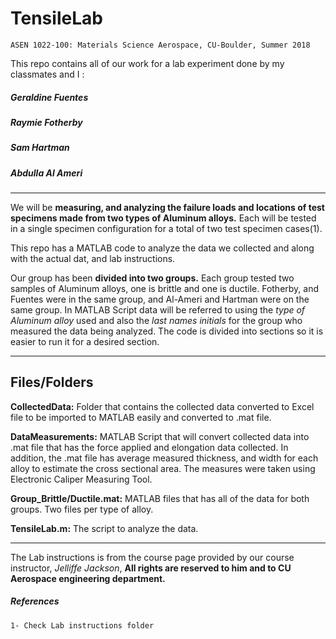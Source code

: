# TensileLab

` ASEN 1022-100: Materials Science Aerospace, CU-Boulder, Summer 2018 `

This repo contains all of our work for a lab experiment done by my classmates and I :


##### Geraldine Fuentes
##### Raymie Fotherby
##### Sam Hartman
##### Abdulla Al Ameri

***


We will be **measuring, and analyzing the failure loads and locations of test specimens made from two types of Aluminum alloys.** Each will be tested in a single specimen configuration for a total of two test specimen cases(1). 

This repo has a MATLAB code to analyze the data we collected and along with the actual dat, and lab instructions.

Our group has been **divided into two groups.** Each group tested two samples of Aluminum alloys, one is brittle and one is ductile. Fotherby, and Fuentes were in the same group, and Al-Ameri and Hartman were on the same group. In MATLAB Script data will be referred to using the *type of Aluminum alloy* used and also the *last names initials* for the group who measured the data being analyzed. The code is divided into sections so it is easier to run it for a desired section. 

***

## Files/Folders

**CollectedData:** Folder that contains the collected data converted to Excel file to be imported to MATLAB easily and converted to .mat file.


**DataMeasurements:** MATLAB Script that will convert collected data into .mat file that has the force applied and elongation data collected. In addition, the .mat file has average measured thickness, and width for each alloy to estimate the cross sectional area. The measures were taken using Electronic Caliper Measuring Tool.

**Group_Brittle/Ductile.mat:** MATLAB files that has all of the data for both groups. Two files per type of alloy.

**TensileLab.m:** The script to analyze the data.

***


The Lab instructions is from the course page provided by our course instructor, *Jelliffe Jackson*, **All rights are reserved to him and to CU Aerospace engineering department.**


##### References 

` 1- Check Lab instructions folder `